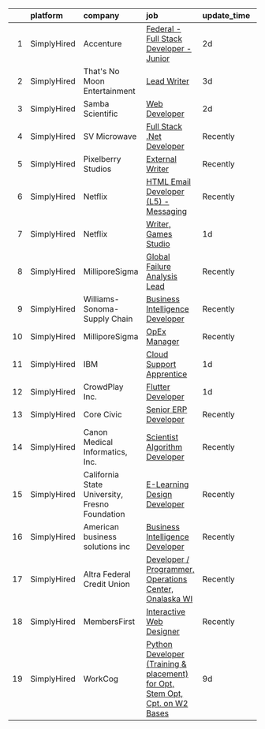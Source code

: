 

|    | platform    | company                                        | job                                                                                                                                                                                           | update_time   | location            |
|---:|:------------|:-----------------------------------------------|:----------------------------------------------------------------------------------------------------------------------------------------------------------------------------------------------|:--------------|:--------------------|
|  1 | SimplyHired | Accenture                                      | [Federal - Full Stack Developer - Junior](https://www.simplyhired.com/job/RnuNhIyQmPNMJSeYi1K0e9-Ho1PviLvKkDpHLxdoiw1Vjjw2YFMr7w?q=interactive+developer)                                     | 2d            | Arlington, VA       |
|  2 | SimplyHired | That's No Moon Entertainment                   | [Lead Writer](https://www.simplyhired.com/job/V_xNLWwTAjOL5y3eZOHGJBgbxgqdEFbichWOixlAnhK-Q9aXgSwkPA?q=interactive+developer)                                                                 | 3d            | Los Angeles, CA     |
|  3 | SimplyHired | Samba Scientific                               | [Web Developer](https://www.simplyhired.com/job/pBcYObLu75vZEc8Fp1yTFyUvdaS_HR2ZNMOP84WEgAlanjDd8PXh0Q?q=interactive+developer)                                                               | 2d            | Remote              |
|  4 | SimplyHired | SV Microwave                                   | [Full Stack .Net Developer](https://www.simplyhired.com/job/SQpOGmPGS1FW4Rtfop_CoOFSJR262kbRGZD39EuaIbB2JA0VA77o8A?q=interactive+developer)                                                   | Recently      | West Palm Beach, FL |
|  5 | SimplyHired | Pixelberry Studios                             | [External Writer](https://www.simplyhired.com/job/rPywX1e11ANu8J3rvfPSjT7w5bBDSmDglyPyne_9hrecurU4oOH08Q?q=interactive+developer)                                                             | Recently      | Mountain View, CA   |
|  6 | SimplyHired | Netflix                                        | [HTML Email Developer (L5) - Messaging](https://www.simplyhired.com/job/1bXVxt5BiO0MD0IViaSIetDkT_fhFoZwnqAbC8nd3-MrVMl4GV84Zg?q=interactive+developer)                                       | Recently      | Los Angeles, CA     |
|  7 | SimplyHired | Netflix                                        | [Writer, Games Studio](https://www.simplyhired.com/job/wknCTmRLIoR9IdEkILmTIqUW2TgARRed1QjofmhfNgkBVtk0ugwMpA?q=interactive+developer)                                                        | 1d            | Los Angeles, CA     |
|  8 | SimplyHired | MilliporeSigma                                 | [Global Failure Analysis Lead](https://www.simplyhired.com/job/3mTpY2aeNAX4Vuhv0r4cJN_-U_dDGRACh17zZ7ynCB-YXSOQZFPT-g?q=interactive+developer)                                                | Recently      | Sheboygan Falls, WI |
|  9 | SimplyHired | Williams-Sonoma-Supply Chain                   | [Business Intelligence Developer](https://www.simplyhired.com/job/DOVrNdSlXpxMLIOMaFU1urU270XPD1XK-hW-H29mE6_ao4t7523Owg?q=interactive+developer)                                             | Recently      | Olive Branch, MS    |
| 10 | SimplyHired | MilliporeSigma                                 | [OpEx Manager](https://www.simplyhired.com/job/lYo4v0Dm8UcBNuIVz_yNS-7EiYMv3HlY80WDkO3wg-pgLhZZ9EZB8w?q=interactive+developer)                                                                | Recently      | Jaffrey, NH         |
| 11 | SimplyHired | IBM                                            | [Cloud Support Apprentice](https://www.simplyhired.com/job/sC_NSHocfgt4LyhczMpwHZxY5TYW_rt8ehYJdtiiN97ot5xLq5nEgQ?q=interactive+developer)                                                    | 1d            | San Jose, CA        |
| 12 | SimplyHired | CrowdPlay Inc.                                 | [Flutter Developer](https://www.simplyhired.com/job/BXtYk3dOcbyFr82InPxFD7W3mE7ND4jBdF2CuRhLf2omXeNk2Khrzg?q=interactive+developer)                                                           | 1d            | Remote              |
| 13 | SimplyHired | Core Civic                                     | [Senior ERP Developer](https://www.simplyhired.com/job/4w4unxVESQsgVKBZj5znRfiu8S71r115NI66QlY_UweH6lqOq7vb7w?q=interactive+developer)                                                        | Recently      | Brentwood, TN       |
| 14 | SimplyHired | Canon Medical Informatics, Inc.                | [Scientist Algorithm Developer](https://www.simplyhired.com/job/xeMyvvskHmQaeaJh2VgmXwaHMx2tq7HwAbGYZqrdg_2FWU-9CvYGEw?q=interactive+developer)                                               | Recently      | Minnetonka, MN      |
| 15 | SimplyHired | California State University, Fresno Foundation | [E-Learning Design Developer](https://www.simplyhired.com/job/gIB6pHo13oezwawFLqndIPpOGn_hDmoWCrqZ7K3HGgUXJsmuvlqluw?q=interactive+developer)                                                 | Recently      | Fresno, CA          |
| 16 | SimplyHired | American business solutions inc                | [Business Intelligence Developer](https://www.simplyhired.com/job/RNk24YyFIo5nv55QuM98Hw1XI7ya3Zyi6afdeK-ucp74bjzKT9KtWA?q=interactive+developer)                                             | Recently      | Richmond, VA        |
| 17 | SimplyHired | Altra Federal Credit Union                     | [Developer / Programmer, Operations Center, Onalaska WI](https://www.simplyhired.com/job/J_nb4BehTLqHczBmnATjA8SgUE9qwIcYxyMtJGC7ErFCFNJaggIdvQ?q=interactive+developer)                      | Recently      | Onalaska, WI        |
| 18 | SimplyHired | MembersFirst                                   | [Interactive Web Designer](https://www.simplyhired.com/job/BApHw7JGz5-TXEuoNQo_xTM4-1lhJYJe2kJ5_qyxwtF_akJ0pzfOFA?q=interactive+developer)                                                    | Recently      | Remote              |
| 19 | SimplyHired | WorkCog                                        | [Python Developer (Training & placement) for Opt, Stem Opt, Cpt. on W2 Bases](https://www.simplyhired.com/job/Vc5zB4h5ySwiZWOdeGSIWrB_UDZHKWEc3kFFAAxYiOcKH8w1Yu4cTg?q=interactive+developer) | 9d            | Remote              |